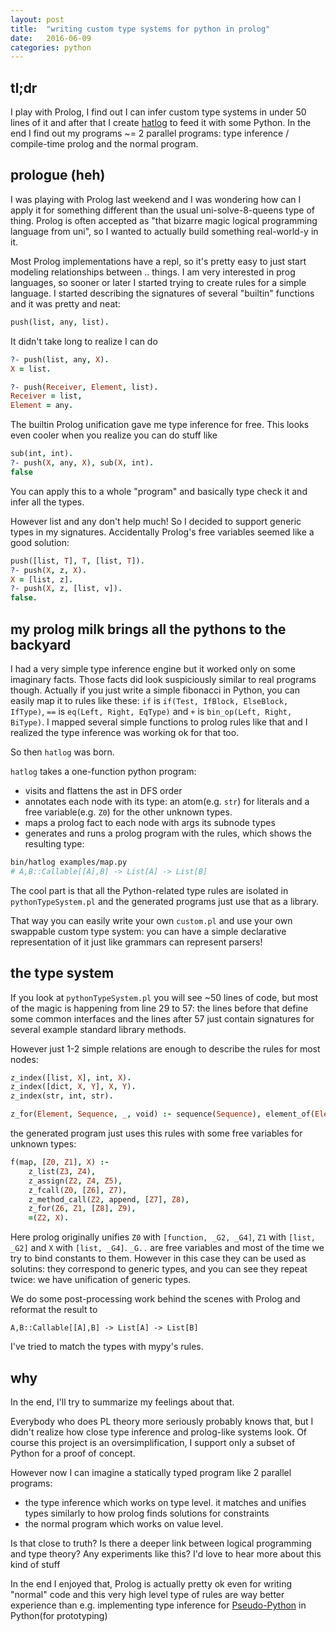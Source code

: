```yaml
---
layout: post
title:  "writing custom type systems for python in prolog"
date:   2016-06-09
categories: python
---
```



## tl;dr

I play with Prolog, I find out I can infer custom type systems in under 50 lines of it and after that I create [hatlog](https://github.com/alehander42/hatlog) to feed it with some Python. In the end I find out my programs ~= 2 parallel programs: type inference / compile-time prolog and the normal program.

## prologue (heh)

I was playing with Prolog last weekend and I was wondering how can I apply it
for something different than the usual uni-solve-8-queens type of thing.
Prolog is often accepted as "that bizarre magic logical programming language from uni", so I wanted to actually build something real-world-y in it.

Most Prolog implementations have a repl, so it's pretty easy to just start modeling relationships between .. things. I am very interested in prog languages, so sooner or later I started trying to create rules for a simple language. I started describing the signatures of several "builtin" functions and it was pretty and neat:

```prolog
push(list, any, list).
```

It didn't take long to realize I can do

```prolog
?- push(list, any, X).
X = list.

?- push(Receiver, Element, list).
Receiver = list,
Element = any.
```

The builtin Prolog unification gave me type inference for free.
This looks even cooler when you realize you can do stuff like

```prolog
sub(int, int).
?- push(X, any, X), sub(X, int).
false
```

You can apply this to a whole "program" and basically type check it and infer all the types.

However list and any don't help much! So I decided to support generic types in my signatures. Accidentally Prolog's free variables seemed like a good solution:

```prolog
push([list, T], T, [list, T]).
?- push(X, z, X).
X = [list, z].
?- push(X, z, [list, v]).
false.
```

## my prolog milk brings all the pythons to the backyard

I had a very simple type inference engine but it worked only on some imaginary 
facts. Those facts did look suspiciously similar to real programs though. Actually if you just write a simple fibonacci in Python, you can easily map it to rules like these: `if` is `if(Test, IfBlock, ElseBlock, IfType)`, `==` is `eq(Left, Right, EqType)` and `+` is `bin_op(Left, Right, BiType)`. I mapped several simple functions to prolog rules like that and I realized the type inference was working ok for that too. 

So then `hatlog` was born. 

`hatlog` takes a one-function python program:
    
  * visits and flattens the ast in DFS order
  * annotates each node with its type: an atom(e.g. `str`) for literals and a free variable(e.g. `Z0`) for the other unknown types.
  * maps a prolog fact to each node with args its subnode types
  * generates and runs a prolog program with the rules, which shows the resulting type:

```bash
bin/hatlog examples/map.py
# A,B::Callable[[A],B] -> List[A] -> List[B]
```

The cool part is that all the Python-related type rules are isolated in `pythonTypeSystem.pl` and the generated programs just use that as a library.

That way you can easily write your own `custom.pl` and use your own swappable custom type system: you can have a simple declarative representation of it just like grammars can represent parsers!

## the type system

If you look at `pythonTypeSystem.pl` you will see ~50 lines of code, but most of the magic is happening from line 29 to 57: the lines before that define some common interfaces and the lines after 57 just contain signatures for several example standard library methods.


However just 1-2 simple relations are enough to describe the rules for most nodes:

```prolog
z_index([list, X], int, X).
z_index([dict, X, Y], X, Y).
z_index(str, int, str).
```

```prolog
z_for(Element, Sequence, _, void) :- sequence(Sequence), element_of(Element, Sequence).
```

the generated program just uses this rules with some free variables for unknown types:

```prolog
f(map, [Z0, Z1], X) :-
    z_list(Z3, Z4),
    z_assign(Z2, Z4, Z5),
    z_fcall(Z0, [Z6], Z7),
    z_method_call(Z2, append, [Z7], Z8),
    z_for(Z6, Z1, [Z8], Z9),
    =(Z2, X).
```

Here prolog originally unifies `Z0` with `[function, _G2, _G4]`, `Z1` with `[list, _G2]` and `X` with `[list, _G4]`. `_G..` are free variables and most of the time we try to bind constants to them. However in this case they can be used as solutins: they correspond to generic types, and you can see they repeat twice: we have unification of generic types.

We do some post-processing work behind the scenes with Prolog and reformat the result to 

```
A,B::Callable[[A],B] -> List[A] -> List[B]
```

I've tried to match the types with mypy's rules.

## why

In the end, I'll try to summarize my feelings about that. 

Everybody who does PL theory more seriously probably knows that, but I didn't realize how close type inference and prolog-like systems look. Of course this project is an oversimplification, I support only a subset of Python for a proof of concept. 

However now I can imagine a statically typed program like 2 parallel programs:

  * the type inference which works on type level. it matches and unifies types similarly to how prolog finds solutions for constraints
  * the normal program which works on value level.

Is that close to truth? Is there a deeper link between logical programming and type theory? Any experiments like this? I'd love to hear more about this kind of stuff

In the end I enjoyed that, Prolog is actually pretty ok even for writing "normal" code and this very high level type of rules are way better experience than e.g. implementing type inference for [Pseudo-Python](https://github.com/alehander/pseudo-python) in Python(for prototyping)
